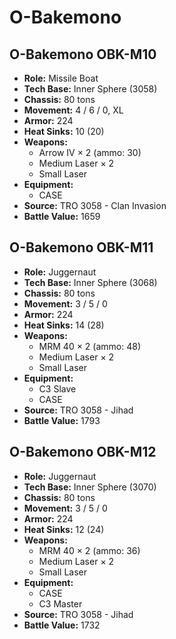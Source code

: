 # O-Bakemono
## O-Bakemono OBK-M10
- **Role:** Missile Boat
- **Tech Base:** Inner Sphere (3058)
- **Chassis:** 80 tons
- **Movement:** 4 / 6 / 0, XL
- **Armor:** 224
- **Heat Sinks:** 10 (20)
- **Weapons:**
  - Arrow IV × 2 (ammo: 30)
  - Medium Laser × 2
  - Small Laser
- **Equipment:**
  - CASE
- **Source:** TRO 3058 - Clan Invasion
- **Battle Value:** 1659

## O-Bakemono OBK-M11
- **Role:** Juggernaut
- **Tech Base:** Inner Sphere (3068)
- **Chassis:** 80 tons
- **Movement:** 3 / 5 / 0
- **Armor:** 224
- **Heat Sinks:** 14 (28)
- **Weapons:**
  - MRM 40 × 2 (ammo: 48)
  - Medium Laser × 2
  - Small Laser
- **Equipment:**
  - C3 Slave
  - CASE
- **Source:** TRO 3058 - Jihad
- **Battle Value:** 1793

## O-Bakemono OBK-M12
- **Role:** Juggernaut
- **Tech Base:** Inner Sphere (3070)
- **Chassis:** 80 tons
- **Movement:** 3 / 5 / 0
- **Armor:** 224
- **Heat Sinks:** 12 (24)
- **Weapons:**
  - MRM 40 × 2 (ammo: 36)
  - Medium Laser × 2
  - Small Laser
- **Equipment:**
  - CASE
  - C3 Master
- **Source:** TRO 3058 - Jihad
- **Battle Value:** 1732

